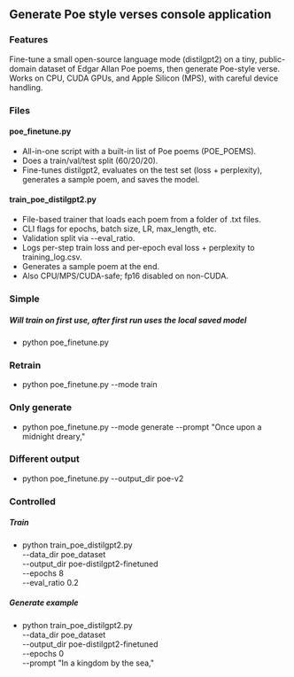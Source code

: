 ## Generate Poe style verses console application

### Features
Fine-tune a small open-source language mode
(distilgpt2) on a tiny, public-domain dataset of Edgar Allan Poe poems,
then generate Poe-style verse.
Works on CPU, CUDA GPUs, and Apple Silicon (MPS), with careful device handling.

### Files
#### poe_finetune.py
- All-in-one script with a built-in list of Poe poems (POE_POEMS).
- Does a train/val/test split (60/20/20).
- Fine-tunes distilgpt2, evaluates on the test set (loss + perplexity), generates a sample poem, and saves the model.

#### train_poe_distilgpt2.py
- File-based trainer that loads each poem from a folder of .txt files.
- CLI flags for epochs, batch size, LR, max_length, etc.
- Validation split via --eval_ratio.
- Logs per-step train loss and per-epoch eval loss + perplexity to training_log.csv.
- Generates a sample poem at the end.
- Also CPU/MPS/CUDA-safe; fp16 disabled on non-CUDA.

### Simple
##### Will train on first use, after first run uses the local saved model
- python poe_finetune.py

### Retrain
- python poe_finetune.py --mode train

### Only generate
- python poe_finetune.py --mode generate --prompt "Once upon a midnight dreary,"

### Different output
- python poe_finetune.py --output_dir poe-v2



### Controlled
##### Train
- python train_poe_distilgpt2.py \
  --data_dir poe_dataset \
  --output_dir poe-distilgpt2-finetuned \
  --epochs 8 \
  --eval_ratio 0.2


##### Generate example
- python train_poe_distilgpt2.py \
  --data_dir poe_dataset \
  --output_dir poe-distilgpt2-finetuned \
  --epochs 0 \
  --prompt "In a kingdom by the sea,"
